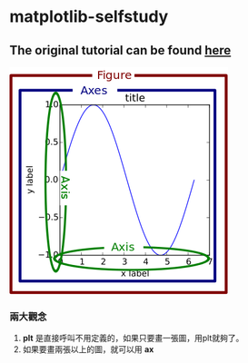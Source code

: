 # matplotlib-selfstudy
## The original tutorial can be found [here](https://www.youtube.com/playlist?list=PL-osiE80TeTvipOqomVEeZ1HRrcEvtZB)

![概念圖](https://github.com/writeforfun/matplotlib-selfstudy/blob/master/concept.png)

### 兩大觀念
1. **plt** 是直接呼叫不用定義的，如果只要畫一張圖，用plt就夠了。
2. 如果要畫兩張以上的圖，就可以用 **ax**
